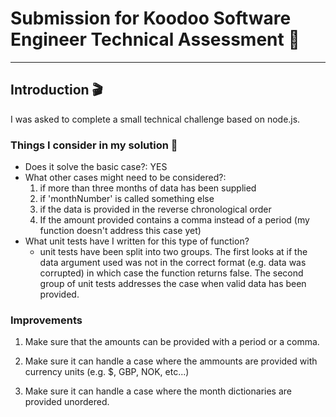 # Submission for Koodoo Software Engineer Technical Assessment 👾

---

## Introduction 🎬

I was asked to complete a small technical challenge based on node.js.


### Things I consider in my solution 🤔

- Does it solve the basic case?: YES
- What other cases might need to be considered?:
    1) if more than three months of data has been supplied
    2) if 'monthNumber' is called something else
    3) if the data is provided in the reverse chronological order
    4) If the amount provided contains a comma instead of a period (my function doesn't address this case yet)
- What unit tests have I written for this type of function?
    - unit tests have been split into two groups. The first looks at if the data argument used was not in the correct format (e.g. data was corrupted) in which case the function returns false. The second group of unit tests addresses the case when valid data has been provided.

### Improvements

1) Make sure that the amounts can be provided with a period or a comma.

2) Make sure it can handle a case where the ammounts are provided with currency units (e.g. $, GBP, NOK, etc...)

3) Make sure it can handle a case where the month dictionaries are provided unordered.
